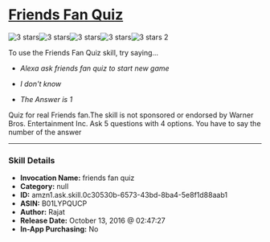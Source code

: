 # [Friends Fan Quiz](http://alexa.amazon.com/#skills/amzn1.ask.skill.0c30530b-6573-43bd-8ba4-5e8f1d88aab1)
![3 stars](../../images/ic_star_black_18dp_1x.png)![3 stars](../../images/ic_star_black_18dp_1x.png)![3 stars](../../images/ic_star_black_18dp_1x.png)![3 stars](../../images/ic_star_border_black_18dp_1x.png)![3 stars](../../images/ic_star_border_black_18dp_1x.png) 2

To use the Friends Fan Quiz skill, try saying...

* *Alexa ask friends fan quiz to start new game*

* *I don't know*

* *The Answer is 1*

Quiz for real Friends fan.The skill is not sponsored or endorsed by Warner Bros. Entertainment Inc.
Ask 5 questions with 4 options. You have to say the number of the answer

***

### Skill Details

* **Invocation Name:** friends fan quiz
* **Category:** null
* **ID:** amzn1.ask.skill.0c30530b-6573-43bd-8ba4-5e8f1d88aab1
* **ASIN:** B01LYPQUCP
* **Author:** Rajat
* **Release Date:** October 13, 2016 @ 02:47:27
* **In-App Purchasing:** No
